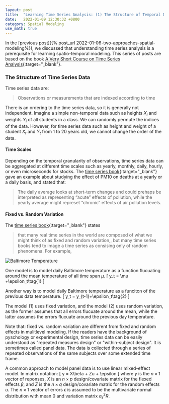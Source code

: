 ```yaml
---
layout: post
title:  "Learning Time Series Analysis: (1) The Structure of Temporal Data"
date:   2022-01-09 12:30:32 +0800
category: Spatial Modeling
use_math: true
---
```


In the [previous post]({% post_url 2022-01-06-two-approaches-spatial-modeling%}), we discussed that understanding time series analysis is a prerequisite for learning spatio-temporal modeling.
This series of posts are based on the book [A Very Short Course on Time Series Analysis](https://bookdown.org/rdpeng/timeseriesbook/){:target="_blank"}.

### The Structure of Time Series Data
Time series data are:
> Observations or measurements that are indexed according to time

There is an ordering to the time series data, so it is generally not independent. Imagine a simple non-temporal data such as heights $X_{i}$ and weights $Y_{i}$ of all students in a class. We can randomly permute the indices of the data.
However, for time series data such as height and weight of a student $X_{t}$ and $Y_{t}$ from 1 to 20 years old, we cannot change the order of the data. 

#### Time Scales
Depending on the temporal granularity of observations, time series data can be aggregated at different time scales such as yearly, monthly, daily, hourly, or even microseconds for stocks. The [time series book](https://bookdown.org/rdpeng/timeseriesbook/example-air-pollution-and-health.html){:target="_blank"} gave an example about studying the effect of PM10 on deaths at a yearly or a daily basis, and stated that:
> The daily average looks at short-term changes and could prehaps be interpreted as representing “acute” effects of pollution, while the yearly average might represet “chronic” effects of air pollution levels. 

#### Fixed vs. Random Variation

The [time series book](https://bookdown.org/rdpeng/timeseriesbook/example-air-pollution-and-health.html){:target="_blank"} states
> that many real time series in the world are composed of what we might think of as fixed and random variation,, but many time series books tend to image a time series as consising only of random phenomena. For example,

![Baltimore Temperature](https://bookdown.org/rdpeng/timeseriesbook/index_files/figure-html/unnamed-chunk-7-1.png)

One model is to model daily Baltimore temperature as a function flucuating around the mean temperature of all time span $\mu$.
\[
y_t = \mu +\epsilon_t\tag{1}
\]

Another way is to model daily Baltimore temperature as a funciton of the previous data temperature.
\[
y_t = y_{t-1}+\epsilon_t\tag{2}
\]

The model (1) uses fixed variation, and the model (2) uses random variation, as the former assumes that all errors flucuate around the mean, while the latter assumes the errors flucuate around the previous day temperature.  

Note that: fixed vs. random variation are different from fixed and random effects in mulitlevel modeling.
If the readers have the background of pyschology or experimental design, time series data can be easily understood as "repeated measures design" or "within-subject design". It is sometimes called panel data. The data is collected through a series of repeated observations of the same subjects over some extended time frame.

A common approach to model panel data is to use linear mixed-effect model. In matrix notation:
\[
y = X\beta + Zu + \epsilon
\]
where $y$ is the $n \times 1$ vector of reponses, $X$ is an $n \times p$ design/covariate matrix for the fiexed effects $\beta$, and $Z$ is the $n \times q$ design/covariate matrix for the random effects $u$. The $n \times 1$ vector of errors $\epsilon$ is assumed to be the multivariate normal distribution with mean 0 and variation matrix $\sigma_{\epsilon}^2R$.


